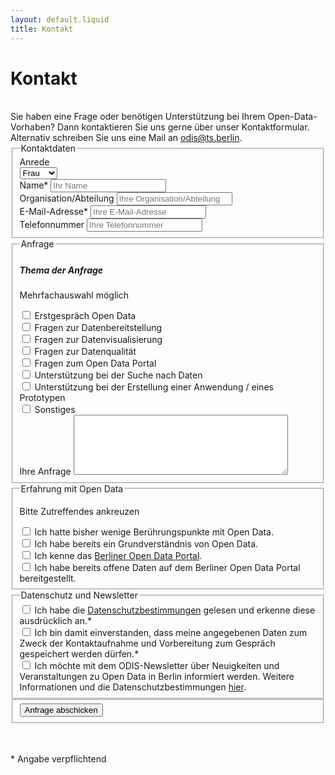 ```yaml
---
layout: default.liquid
title: Kontakt
---
```


# Kontakt
<br>
Sie haben eine Frage oder benötigen Unterstützung bei Ihrem Open-Data-Vorhaben? Dann kontaktieren Sie uns gerne über unser Kontaktformular. Alternativ schreiben Sie uns eine Mail an <a href="mailto:odis@ts.berlin">odis@ts.berlin</a>.

<div class="pt-4">
	<form name="contact" method="POST" data-netlify="true" action="contact/success">
    <fieldset name="kontaktdaten">
      <legend>Kontaktdaten</legend>
      <div class="flex-wrapper anrede">
        <div class="form-field">
			    <label for="anrede">Anrede</label>
          <div class="dropdown">
			      <select name="anrede" id="anrede">
              <option value="Frau">Frau</option>
              <option value="Herr">Herr</option>
              <option value="Divers">Divers</option>
            </select>
          </div>
        </div>
      </div>
      <div class="flex-wrapper">
        <div class="form-field">
          <label for id="name">Name*</label>
          <input type="text" id="name" name="name" placeholder="Ihr Name" required>
        </div>
        <div class="form-field">
			    <label for id="organisation">Organisation/Abteilung</label>
          <input type="text" id="organisation" name="organisation" placeholder="Ihre Organisation/Abteilung"/>
        </div>
        <div class="form-field">
          <label for id="email">E-Mail-Adresse*</label>
          <input type="email" id="email" name="email" placeholder="Ihre E-Mail-Adresse">
        </div>
        <div class="form-field">
          <label for id="phone">Telefonnummer</label>
          <input type="tel" id="phone" name="phone" pattern="[0-9+]{4,30}" title="nur Zahlen und +, mindestens vier Ziffern" placeholder="Ihre Telefonnummer"/>
        </div>
      </div>
    </fieldset>
		<fieldset name="anfrage">
		  <legend>Anfrage</legend>
      <h5>Thema der Anfrage </h5> 
      <p class="small">Mehrfachauswahl möglich</p>
      <div class="checkbox">
        <input type="checkbox" id="erstgespräch" name="anfrage" value="erstgespräch">
        <label for="erstgespräch">Erstgespräch Open Data</label>
      </div>
      <div class="checkbox">
        <input type="checkbox" id="bereitstellung" name="anfrage" value="bereitstellung">
        <label for="bereitstellung">Fragen zur Datenbereitstellung</label>
      </div>
      <div class="checkbox">
        <input type="checkbox" id="visualisierung" name="anfrage" value="visualisierung">
        <label for="visualisierung">Fragen zur Datenvisualisierung</label>
      </div>
      <div class="checkbox">
        <input type="checkbox" id="datenquali" name="anfrage" value="datenquali">
        <label for="datenquali">Fragen zur Datenqualität</label>
      </div>
      <div class="checkbox">
        <input type="checkbox" id="od-portal" name="anfrage" value="od-portal">
        <label for="od-portal">Fragen zum Open Data Portal</label>
      </div>
      <div class="checkbox">
        <input type="checkbox" id="datensuche" name="anfrage" value="datensuche">
        <label for="datensuche">Unterstützung bei der Suche nach Daten</label>
      </div>
      <div class="checkbox">
        <input type="checkbox" id="prototyp" name="anfrage" value="prototyp">
        <label for="prototyp">Unterstützung bei der Erstellung einer Anwendung / eines Prototypen</label>
       </div>
      <div class="checkbox">
        <input type="checkbox" id="sonstiges" name="anfrage" value="sonstiges">
         <label for="sonstiges">Sonstiges</label>
      </div>
      <div>
        <label for="message" class="h5">Ihre Anfrage </label>
        <textarea id="message" name="message" rows="6" cols = "40"></textarea>
      </div>
    </fieldset>
    <fieldset name="erfahrung">
      <legend>Erfahrung mit Open Data</legend> 
      <p class="small">Bitte Zutreffendes ankreuzen</p>
      <div class="checkbox">
        <input type="checkbox" id="wenig-od-erfahrung" name="erfahrung" value="wenig-od-erfahrung">
        <label for="wenig-od-erfahrung">Ich hatte bisher wenige Berührungspunkte mit Open Data.</label>
      </div>
      <div class="checkbox">
        <input type="checkbox" id="kenne-od" name="erfahrung" value="kenne-od">
        <label for="kenne-od">Ich habe bereits ein Grundverständnis von Open Data.</label>
      </div>
      <div class="checkbox">
        <input type="checkbox" id="kenne-portal" name="erfahrung" value="kenne-portal">
        <label for="kenne-portal">Ich kenne das <a href="https://www.daten.berlin.de">Berliner Open Data Portal</a>.</label>
      </div>
      <div class="checkbox">
        <input type="checkbox" id="bereitgestellt" name="erfahrung" value="bereitgestellt">
        <label for="bereitgestellt">Ich habe bereits offene Daten auf dem Berliner Open Data Portal bereitgestellt.</label>
      </div>
    </fieldset>
    <fieldset name="datenschutz">
      <legend>Datenschutz und Newsletter</legend>
      <div class="checkbox">
        <input type="checkbox" id="DSV" name="datenschutz" value="DSV" required>
        <label for="DSV"> Ich habe die <a href="https://www.technologiestiftung-berlin.de/datenschutz">Datenschutzbestimmungen</a> gelesen und erkenne diese ausdrücklich an.*</label>
      </div>
      <div class="checkbox">
        <input type="checkbox" id="speicherung" name="datenschutz" value="speicherung" required>
        <label for="speicherung"> Ich bin damit einverstanden, dass meine angegebenen Daten zum Zweck der Kontaktaufnahme und Vorbereitung zum Gespräch gespeichert werden dürfen.*</label>
      </div>
      <div class="checkbox">
        <input type="checkbox" id="newsletter" name="newsletter" value="newsletter">
        <label for="newsletter"> Ich möchte mit dem ODIS-Newsletter über Neuigkeiten und Veranstaltungen zu Open Data in Berlin informiert werden. Weitere Informationen und die Datenschutzbestimmungen <a href="https://subscribe.newsletter2go.com/?n2g=r9s7xtjr-pugsca5z-1c6s&_ga=2.134197321.677887372.1591186343-1970435231.1591186343">hier</a>.</label>
      </div>
    </fieldset>
    <fieldset name="submit">
      <div data-netlify-recaptcha="true"></div>
      <button type="submit">Anfrage abschicken</button>
    </fieldset> 
    <br> <br>
  <p class="small"> * Angabe verpflichtend </p>
  </form>
</div>
